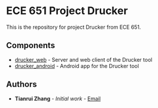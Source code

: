# ECE 651 Project Drucker

This is the repository for project Drucker from ECE 651.

## Components

* [drucker_web](https://gitlab.oit.duke.edu/ECE651_S19/drucker/tree/master/drucker_web) - Server and web client of the Drucker tool
* [drucker_android](https://gitlab.oit.duke.edu/ECE651_S19/drucker/tree/master/drucker_android) - Android app for the Drucker tool

## Authors

* **Tianrui Zhang** - *Initial work* - [Email](mailto:tianrui.zhang@duke.edu)
